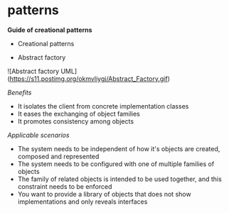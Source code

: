 # patterns

__Guide of creational patterns__

* Creational patterns

 * Abstract factory

 ![Abstract factory UML]
 (https://s11.postimg.org/okmvliygj/Abstract_Factory.gif)
 
 *Benefits*

  * It isolates the client from concrete implementation classes
  * It eases the exchanging of object families
  * It promotes consistency among objects

 *Applicable scenarios*

  * The system needs to be independent of how it's objects are created, composed and represented
  * The system needs to be configured with one of multiple families of objects
  * The family of related objects is intended to be used together, and this constraint needs to be enforced
  * You want to provide a library of objects that does not show implementations and only reveals interfaces




